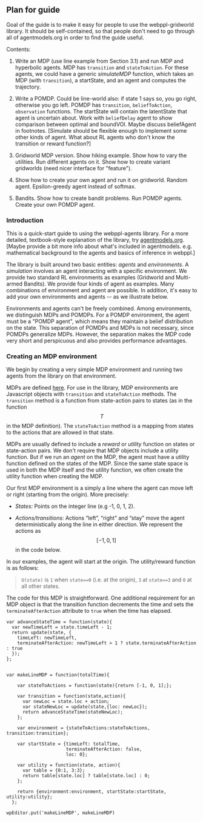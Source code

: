 ## Plan for guide

Goal of the guide is to make it easy for people to use the webppl-gridworld library. It should be self-contained, so that people don't need to go through all of agentmodels.org in order to find the guide useful. 

Contents:

1. Write an MDP (use line example from Section 3.1) and run MDP and hyperbolic agents. MDP has `transition` and `stateToAction`. For these agents, we could have a generic *simulateMDP* function, which takes an MDP (with `transition`), a startState, and an agent and computes the trajectory.

2. Write a POMDP. Could be line-world also: if state 1 says so, you go right, otherwise you go left. POMDP has `transition`, `beliefToAction`, `observation` functions. The startState will contain the latentState that agent is uncertain about. Work with `beliefDelay` agent to show comparison between optimal and boundVOI. Maybe discuss beliefAgent in footnotes. [Simulate should be flexible enough to implement some other kinds of agent. What about RL agents who don't know the transition or reward function?]

3. Gridworld MDP version. Show hiking example. Show how to vary the utilities. Run different agents on it. Show how to create variant gridworlds (need nicer interface for "feature").

4. Show how to create your own agent and run it on gridworld. Random agent. Epsilon-greedy agent instead of softmax. 

5. Bandits. Show how to create bandit problems. Run POMDP agents. Create your own POMDP agent.




### Introduction
This is a quick-start guide to using the webppl-agents library. For a more detailed, textbook-style explanation of the library, try [agentmodels.org](http://agentmodels.org). [Maybe provide a bit more info about what's included in agentmodels. e.g. mathematical background to the agents and basics of inference in webppl.]

The library is built around two basic entities: *agents* and *environments*. A *simulation* involves an agent interacting with a specific environment. We provide two standard RL environments as examples (Gridworld and Multi-armed Bandits). We provide four kinds of agent as examples. Many combinations of environment and agent are possible. In addition, it's easy to add your own environments and agents -- as we illustrate below. 

Environments and agents can't be freely combined. Among environments, we distinguish MDPs and POMDPs. For a POMDP environment, the agent must be a "POMDP agent", which means they maintain a belief distribution on the state. This separation of POMDPs and MDPs is not necessary, since POMDPs generalize MDPs. However, the separation makes the MDP code very short and perspicuous and also provides performance advantages. 

### Creating an MDP environment
We begin by creating a very simple MDP environment and running two agents from the library on that environment. 

MDPs are defined [here](http://agentmodels.org/chapters/3a-mdp.html). For use in the library, MDP environments are Javascript objects with `transition` and `stateToAction` methods. The `transition` method is a function from state-action pairs to states (as in the function $$T$$ in the MDP definition). The `stateToAction` method is a mapping from states to the actions that are allowed in that state.

MDPs are usually defined to include a *reward* or *utility* function on states or state-action pairs. We don't require that MDP objects include a utility function. But if we run an *agent* on the MDP, the agent must have a utility function defined on the states of the MDP. Since the same state space is used in both the MDP itself and the utility function, we often create the utility function when creating the MDP. 

Our first MDP environment is a simply a line where the agent can move left or right (starting from the origin). More precisely:

- *States:* Points on the integer line (e.g -1, 0, 1, 2).

- *Actions/transitions:* Actions “left”, “right” and “stay” move the agent deterministically along the line in either direction. We represent the actions as $$[-1,0,1]$$ in the code below. 

In our examples, the agent will start at the origin. The utility/reward function is as follows:

> `U(state)` is `1` when `state==0` (i.e. at the origin), `3` at `state==3` and `0` at all other states. 

The code for this MDP is straightforward. One additional requirement for an MDP object is that the transition function decrements the time and sets the `terminateAfterAction` attribute to `true` when the time has elapsed.

~~~~
var advanceStateTime = function(state){
  var newTimeLeft = state.timeLeft - 1;
  return update(state, { 
    timeLeft: newTimeLeft,
    terminateAfterAction: newTimeLeft > 1 ? state.terminateAfterAction : true
  });
};


var makeLineMDP = function(totalTime){

    var stateToActions = function(state){return [-1, 0, 1];};

    var transition = function(state,action){
      var newLoc = state.loc + action;
      var stateNewLoc = update(state,{loc: newLoc});
      return advanceStateTime(stateNewLoc);
    };

    var environment = {stateToActions:stateToActions, transition:transition};
    
    var startState = {timeLeft: totalTime, 
                      terminateAfterAction: false, 
                      loc: 0};

    var utility = function(state, action){    
      var table = {0:1, 3:3};
      return table[state.loc] ? table[state.loc] : 0;
    };

    return {environment:environment, startState:startState, utility:utility};
  };

wpEditor.put('makeLineMDP', makeLineMDP)
~~~~









